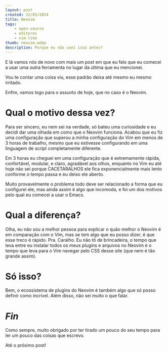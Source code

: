 ```yaml
---
layout: post
created: 22/03/2024
title: Neovim
tags:
    - open-source
    - editores
    - vim-like
thumb: neovim.webp
description: Porque eu não usei isso antes?
---
```

E lá vamos nós de novo com mais um post em que eu falo que eu comecei a usar
uma outra ferramenta no lugar da última que eu mencionei.

Vou te contar uma coisa viu, esse padrão deixa até mesmo eu mesmo irritado.

Enfim, vamos logo para o assunto de hoje, que no caso é o Neovim.

# Qual o motivo dessa vez?

Para ser sincero, eu nem sei na verdade, só bateu uma curiosidade e eu decidi
dar uma olhada em como que o Neovim funciona. Acabou que eu fiz uma
configuração que superou a minha configuração do Vim em menos de 3 horas de
trabalho, mesmo que eu estivesse configurando em uma linguagem de script
completamente diferente.

Em 3 horas eu cheguei em uma configuração que é extremamente rápida, confortável,
modular, e claro, agradável aos olhos, enquanto no Vim eu até hoje não sei
porque CACETARALHOS ele fica exponencialmente mais lento conforme o tempo passa
e eu deixo ele aberto.

Muito provavelmente o problema todo deve ser relacionado a forma
que eu configurei ele, mas ainda assim é algo que incomoda, e foi um dos
motivos pelo qual eu comecei a usar o Emacs.

# Qual a diferença?

Olha, eu não sou a melhor pessoa para explicar o quão melhor o Neovim é em
comparação com o Vim, mas se tem algo que eu posso dizer, é que esse treco é
rápido. Pra. Caralho. Eu não tô de brincadeira, o tempo que leva entre eu
instalar todos os meus plugins e arquivos no Neovim é o tempo que leva para o
Vim navegar pelo CSS desse site (que nem é tão grande assim).

# Só isso?

Bem, o ecossistema de plugins do Neovim é também algo que só
posso definir como incrível. Além disso, não sei muito o que falar.

# _Fin_

Como sempre, muito obrigado por ter tirado um pouco do seu tempo para ler um
pouco das coisas que escrevo.

Até o próximo post!
